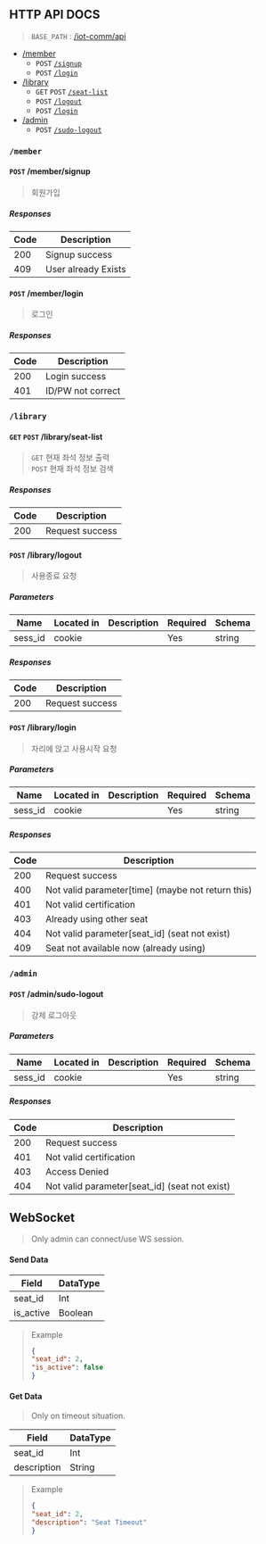 ## HTTP API DOCS

> `BASE_PATH` : [/iot-comm/api](http://localhost:8080/iot-comm/api)

- [/member](#member)
    - `POST` [`/signup`](#post-membersignup)
    - `POST` [`/login`](#post-memberlogin)
- [/library](#library)
    - `GET` `POST` [`/seat-list`](#get-post-libraryseat-list)
    - `POST` [`/logout`](#post-librarylogout)
    - `POST` [`/login`](#post-librarylogin)
- [/admin](#admin)
    - `POST` [`/sudo-logout`](#post-adminsudo-logout)

### `/member`

#### `POST` /member/signup

> 회원가입

##### Responses

| Code | Description         |
|------|---------------------|
| 200  | Signup success      |
| 409  | User already Exists |

#### `POST` /member/login

> 로그인

##### Responses

| Code | Description       |
|------|-------------------|
| 200  | Login success     |
| 401  | ID/PW not correct |

### `/library`

#### `GET` `POST` /library/seat-list

> `GET`  현재 좌석 정보 출력   
> `POST`  현재 좌석 정보 검색

##### Responses

| Code | Description     |
|------|-----------------|
| 200  | Request success |

#### `POST` /library/logout

> 사용종료 요청

##### Parameters

| Name    | Located in | Description | Required | Schema |
|---------|------------|-------------|----------|--------|
| sess_id | cookie     |             | Yes      | string |

##### Responses

| Code | Description     |
|------|-----------------|
| 200  | Request success |

#### `POST` /library/login

> 자리에 앉고 사용시작 요청

##### Parameters

| Name    | Located in | Description | Required | Schema |
|---------|------------|-------------|----------|--------|
| sess_id | cookie     |             | Yes      | string |

##### Responses

| Code | Description                                       |
|------|---------------------------------------------------|
| 200  | Request success                                   |
| 400  | Not valid parameter[time] (maybe not return this) |
| 401  | Not valid certification                           |
| 403  | Already using other seat                          |
| 404  | Not valid parameter[seat_id] (seat not exist)     |
| 409  | Seat not available now (already using)            |

### `/admin`

#### `POST` /admin/sudo-logout

> 강제 로그아웃

##### Parameters

| Name    | Located in | Description | Required | Schema |
|---------|------------|-------------|----------|--------|
| sess_id | cookie     |             | Yes      | string |

##### Responses

| Code | Description                                   |
|------|-----------------------------------------------|
| 200  | Request success                               |
| 401  | Not valid certification                       |
| 403  | Access Denied                                 |
| 404  | Not valid parameter[seat_id] (seat not exist) |

## WebSocket

> Only admin can connect/use WS session.

#### Send Data

| Field     | DataType |
|-----------|----------|
| seat_id   | Int      |
| is_active | Boolean  |

> Example
> ```json
> {
> "seat_id": 2,
> "is_active": false
> }
> ```
>

#### Get Data

> Only on timeout situation.

| Field       | DataType |
|-------------|----------|
| seat_id     | Int      |
| description | String   |

> Example
> ```json
> {
> "seat_id": 2,
> "description": "Seat Timeout"
> }
> ```
